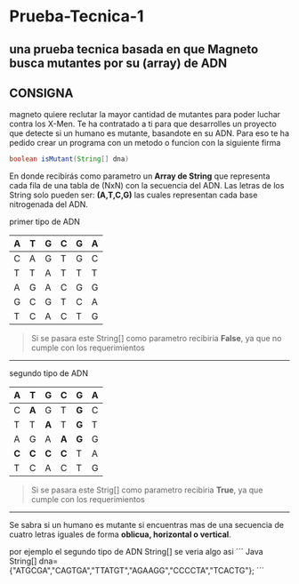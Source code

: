 # Prueba-Tecnica-1
una prueba tecnica basada en que Magneto busca mutantes por su (array) de ADN
----

## CONSIGNA
magneto quiere reclutar la mayor cantidad de mutantes para poder luchar contra los X-Men.
Te ha contratado a ti para que desarrolles un proyecto que detecte si un humano es mutante, basandote en su ADN.
Para eso te ha pedido crear un programa con un metodo o funcion con la siguiente firma

```java
boolean isMutant(String[] dna)
```

En donde recibirás como parametro un **Array de String** que representa cada fila de una tabla de (NxN) con la secuencia del ADN.
Las letras de los String solo pueden ser: **(A,T,C,G)** las cuales representan cada base nitrogenada del ADN.


primer tipo de ADN

| A | T | G | C | G | A |
|---|---|---|---|---|---|
| C | A | G | T | G | C |
| T | T | A | T | T | T |
| A | G | A | C | G | G |
| G | C | G | T | C | A |
| T | C | A | C | T | G |

>Si se pasara este String[] como parametro recibiria **False**, ya que no cumple con los requerimientos
----

segundo tipo de ADN

| **A** | T     | G | C     | **G** | A |
|-------|-------|---|-------|-------|---|
| C     | **A** | G | T     | **G** | C |
| T     | T     | **A** | T | **G** | T |
| A     | G     | A | **A** | **G** | G |
| **C** | **C** | **C** | **C** | T | A |
| T     | C     | A | C     | T     | G |

>Si se pasara este Strig[] como parametro recibiria **True**, ya que cumple con los requerimientos
----
Se sabra si un humano es mutante si encuentras mas de una secuencia de cuatro letras iguales de forma **oblicua, horizontal o vertical**.

por ejemplo el segundo tipo de ADN String[] se veria algo asi
´´´ Java
String[] dna=   {"ATGCGA","CAGTGA","TTATGT","AGAAGG","CCCCTA","TCACTG"};
´´´
